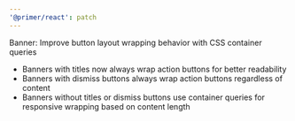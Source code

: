 ```yaml
---
'@primer/react': patch
---
```


Banner: Improve button layout wrapping behavior with CSS container queries

- Banners with titles now always wrap action buttons for better readability
- Banners with dismiss buttons always wrap action buttons regardless of content
- Banners without titles or dismiss buttons use container queries for responsive wrapping based on content length